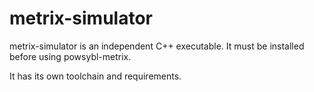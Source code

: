 # metrix-simulator

metrix-simulator is an independent C++ executable. It must be installed before using powsybl-metrix.

It has its own toolchain and requirements.